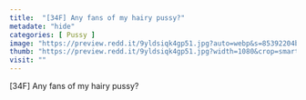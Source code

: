 ```yaml
---
title:  "[34F] Any fans of my hairy pussy?"
metadate: "hide"
categories: [ Pussy ]
image: "https://preview.redd.it/9yldsiqk4gp51.jpg?auto=webp&s=85392204bcd2cafa2cbf66232b052159882621c7"
thumb: "https://preview.redd.it/9yldsiqk4gp51.jpg?width=1080&crop=smart&auto=webp&s=cdd879f0c5995ee7bd46c5efcaaeaf5818eb444f"
visit: ""
---
```

[34F] Any fans of my hairy pussy?
